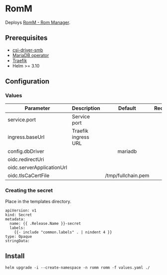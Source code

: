 # RomM

Deploys [RomM - Rom Manager](https://github.com/rommapp/romm).

## Prerequisites

- [csi-driver-smb](https://github.com/kubernetes-csi/csi-driver-smb)
- [MariaDB operator](https://github.com/mariadb-operator/mariadb-operator)
- [Traefik](https://doc.traefik.io/traefik/setup/kubernetes/)
- Helm >= 3.10

## Configuration

### Values
|Parameter                  |Description                |Default  |Required|
|---                        |---                        |:---:    |:---:|
|service.port               |Service port               |
|ingress.baseUrl            |Traefik ingress URL        |
|config.dbDriver            |                           |mariadb   |
|oidc.redirectUri           |
|oidc.serverApplicationUrl  |
|oidc.tlsCaCertFile         |                           |/tmp/fullchain.pem|

### Creating the secret
Place in the templates directory.

```
apiVersion: v1
kind: Secret
metadata:
  name: {{ .Release.Name }}-secret
  labels:
    {{- include "common.labels" . | nindent 4 }}
type: Opaque
stringData:
```

## Install

```helm upgrade -i --create-namespace -n romm romm -f values.yaml ./```